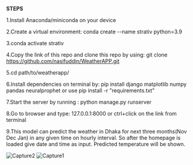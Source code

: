**STEPS**

1.Install Anaconda/miniconda on your device

2.Create a virtual environment: conda create --name strativ python=3.9

3.conda activate strativ

4.Copy the link of this repo and clone this repo by using: git clone https://github.com/nasifuddin/WeatherAPP.git

5.cd path/to/weatherapp/ 

6.Install dependencies on terminal by: pip install django matplotlib numpy pandas neuralprophet or use pip install -r "requirements.txt"

7.Start the server by running : python manage.py runserver

8.Go to browser and type: 127.0.0.1:8000 or ctrl+click on the link from terminal

9.This model can predict the weather in Dhaka for next three months(Nov Dec Jan) in any given time on hourly interval.
So after the homepage is loaded give date and time as input. Predicted temperature will be shown.

![Capture2](https://github.com/nasifuddin/WeatherAPP/assets/125158930/a2dda5e9-acbb-4aba-8c60-2356c14ebf0e)
![Capture1](https://github.com/nasifuddin/WeatherAPP/assets/125158930/1d7a9a61-51a2-45ad-be20-7a82ad304060)
